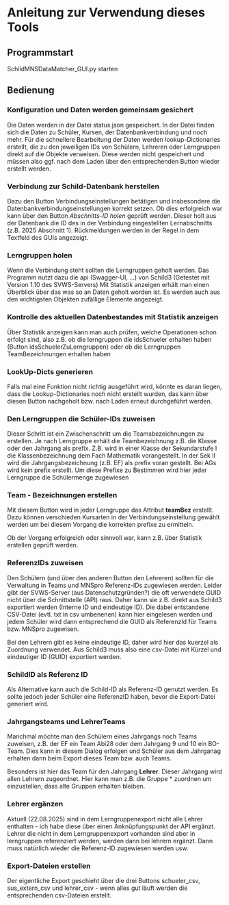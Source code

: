 # Anleitung zur Verwendung dieses Tools

## Programmstart

SchildMNSDataMatcher_GUI.py starten

## Bedienung

### Konfiguration und Daten werden gemeinsam gesichert

Die Daten werden in der Datei status.json gespeichert. In der Datei finden sich die Daten zu Schüler, Kursen, der Datenbankverbindung und noch mehr. Für die schnellere Bearbeitung der Daten werden lookup-Dictionaries erstellt, die zu den jeweiligen IDs von Schülern, Lehreren oder Lerngruppen direkt auf die Objekte verweisen. Diese werden nicht gespeichert und müssen also ggf. nach dem Laden über den entsprechenden Button wieder erstellt werden.

### Verbindung zur Schild-Datenbank herstellen

Dazu den Button Verbindungseinstellungen betätigen und insbesondere die Datenbankverbindungseinstellungen korrekt setzen. Ob dies erfolgreich war kann über den Button *Abschnitts-ID holen* geprüft werden. Dieser holt aus der Datenbank die ID des in der Verbindung eingestellten Lernabschnitts (z.B. 2025 Abschnitt 1). Rückmeldungen werden in der Regel in dem Textfeld des GUIs angezeigt.

### Lerngruppen holen

Wenn die Verbindung steht sollten die Lerngruppen geholt werden. Das Programm nutzt dazu die api (Swagger-UI, ...) von Schild3 (Getestet mit Version 1.10 des SVWS-Servers)
Mit Statistik anzeigen erhält man einen Überblick über das was so an Daten geholt worden ist. Es werden auch aus den wichtigsten Objekten zufällige Elemente angezeigt.

### Kontrolle des aktuellen Datenbestandes mit Statistik anzeigen

Über Statistik anzeigen kann man auch prüfen, welche Operationen schon erfolgt sind, also z.B. ob die lerngruppen die idsSchueler erhalten haben (Button idsSchuelerZuLerngruppen) oder ob die Lerngruppen TeamBezeichnungen erhalten haben

### LookUp-Dicts generieren

Falls mal eine Funktion nicht richtig ausgeführt wird, könnte es daran liegen, dass die Lookup-Dictionaries noch nicht erstellt wurden, das kann über diesen Button nachgeholt bzw. nach Laden erneut durchgeführt werden.

### Den Lerngruppen die Schüler-IDs zuweisen

Dieser Schritt ist ein Zwischenschritt um die Teamsbezeichnungen zu erstellen. Je nach Lerngruppe erhält die Teambezeichnung z.B. die Klasse oder den Jahrgang als prefix. Z.B. wird in einer Klasse der Sekundarstufe I die Klassenbezeichnung dem Fach Mathematik vorangestellt. In der Sek II wird die Jahrgangsbezeichnung (z.B. EF) als prefix voran gestellt. Bei AGs wird kein prefix erstellt. Um diese Prefixe zu Bestimmen wird hier jeder Lerngruppe die Schülermenge zugewiesen

### Team - Bezeichnungen erstellen

Mit diesem Button wird in jeder Lerngruppe das Attribut **teamBez** erstellt. Dazu können verschieden Kursarten in der Verbindungseinstellung gewählt werden um bei diesem Vorgang die korrekten prefixe zu ermitteln.

Ob der Vorgang erfolgreich oder sinnvoll war, kann z.B. über Statistik erstellen geprüft werden.

### ReferenzIDs zuweisen

Den Schülern (und über den anderen Button den Lehreren) sollten für die Verwaltung in Teams und MNSpro Referenz-IDs zugewiesen werden. Leider gibt der SVWS-Server (aus Datenschutzgründen?) die oft verwendete GUID nicht über die Schnittstelle (API) raus. Daher kann sie z.B. direkt aus Schild3 exportiert werden (Interne ID und eindeutige ID). Die dabei entstandene CSV-Datei (evtl. txt in csv umbenenen) kann hier eingelesen werden und jedem Schüler wird dann entsprechend die GUID als ReferenzId für Teams bzw. MNSpro zugewisen.

Bei den Lehrern gibt es keine eindeutige ID, daher wird hier das kuerzel als Zuordnung verwendet. Aus Schild3 muss also eine csv-Datei mit Kürzel und eindeutiger ID (GUID) exportiert werden.

### SchildID als Referenz ID

Als Alternative kann auch die Schild-ID als Referenz-ID genutzt werden. Es sollte jedoch jeder Schüler eine ReferenzID haben, bevor die Export-Datei generiert wird.

### Jahrgangsteams und LehrerTeams

Manchmal möchte man den Schülern eines Jahrgangs noch Teams zuweisen, z.B. der EF ein Team Abi28 oder dem Jahrgang 9 und 10 ein BO-Team. Dies kann in diesem Dialog erfolgen und Schüler aus dem Jahrganag erhalten dann beim Export dieses Team bzw. auch Teams.

Besonders ist hier das Team für den Jahrgang **Lehrer**. Dieser Jahrgang wird allen Lehrern zugeordnet. Hier kann man z.B. die Gruppe * zuordnen um einzustellen, dass alte Gruppen erhalten bleiben.

### Lehrer ergänzen

Aktuell (22.08.2025) sind in dem Lerngruppenexport nicht alle Lehrer enthalten - ich habe diese über einen Anknüpfungspunkt der API ergänzt. Lehrer die nicht in dem Lerngruppenexport vorhanden sind aber in lerngruppen referenziert werden, werden dann bei lehrern ergänzt. Dann muss natürlich wieder die Referenz-ID zugewiesen werden usw.

### Export-Dateien erstellen

Der eigentliche Export geschieht über die drei Buttons schueler_csv, sus_extern_csv und lehrer_csv - wenn alles gut läuft werden die entsprechenden csv-Dateien erstellt.
